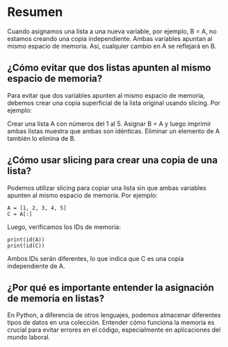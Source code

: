 # Resumen

Cuando asignamos una lista a una nueva variable, por ejemplo, B = A, no estamos creando una copia independiente. Ambas variables apuntan al mismo espacio de memoria. Así, cualquier cambio en A se reflejará en B.
## ¿Cómo evitar que dos listas apunten al mismo espacio de memoria?

Para evitar que dos variables apunten al mismo espacio de memoria, debemos crear una copia superficial de la lista original usando slicing. Por ejemplo:

Crear una lista A con números del 1 al 5.    Asignar B = A y luego imprimir ambas listas muestra que ambas son idénticas.
Eliminar un elemento de A también lo elimina de B.

## ¿Cómo usar slicing para crear una copia de una lista?

Podemos utilizar slicing para copiar una lista sin que ambas variables apunten al mismo espacio de memoria. Por ejemplo:

    A = [1, 2, 3, 4, 5]
    C = A[:]

Luego, verificamos los IDs de memoria:

    print(id(A))
    print(id(C))

Ambos IDs serán diferentes, lo que indica que C es una copia independiente de A.

## ¿Por qué es importante entender la asignación de memoria en listas?

En Python, a diferencia de otros lenguajes, podemos almacenar diferentes tipos de datos en una colección. Entender cómo funciona la memoria es crucial para evitar errores en el código, especialmente en aplicaciones del mundo laboral.
